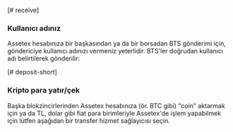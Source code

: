 [# receive]
### Kullanıcı adınız
Assetex hesabınıza bir başkasından ya da bir borsadan BTS gönderimi için, göndericiye kullanıcı adınızı vermeniz yeterlidir. BTS'ler doğrudan kullanıcı adı belirtilerek gönderilir:

[# deposit-short]
### Kripto para yatır/çek
Başka blokzincirlerinden Assetex hesabınıza (ör. BTC gibi) "coin" aktarmak için ya da TL, dolar gibi fiat para birimleriyle Assetex'de işlem yapabilmek için lütfen aşağıdan bir transfer hizmet sağlayıcısı seçin.
